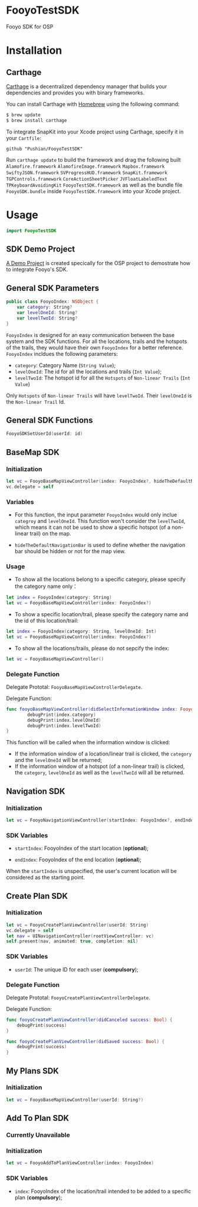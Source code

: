 # FooyoTestSDK

Fooyo SDK for OSP

# Installation

## Carthage

[Carthage](https://github.com/Carthage/Carthage) is a decentralized dependency manager that builds your dependencies and provides you with binary frameworks.

You can install Carthage with [Homebrew](http://brew.sh/) using the following command:

```bash
$ brew update
$ brew install carthage
```

To integrate SnapKit into your Xcode project using Carthage, specify it in your `Cartfile`:

```ogdl
github "Pushian/FooyoTestSDK"
```

Run `carthage update` to build the framework and drag the following built 
`Alamofire.framework`
`AlamofireImage.framework`
`Mapbox.framework`
`SwiftyJSON.framework`
`SVProgressHUD.framework`
`SnapKit.framework`
`TGPControls.framework`
`CoreActionSheetPicker`
`JVFloatLabeledText`
`TPKeyboardAvoidingKit`
`FooyoTestSDK.framework`
as well as the bundle file `FooyoSDK.bundle` inside `FooyoTestSDK.framework`
into your Xcode project.

# Usage

```swift
import FooyoTestSDK
```

## SDK Demo Project

[A Demo Project](https://github.com/fooyo/FooyoSDKDemo/tree/master) is created specically for the OSP project to demostrate how to integrate Fooyo's SDK.

## General SDK Parameters

```swift
public class FooyoIndex: NSObject {
    var category: String?
    var levelOneId: String?
    var levelTwoId: String?
}
```
`FooyoIndex` is designed for an easy communication between the base system and the SDK functions. For all the locations, trails and the hotspots of the trails, they would have their own `FooyoIndex` for a better reference. `FooyoIndex` incldues the following parameters:

- `category`: Category Name (`String Value`);
- `levelOneId`: The id for all the locations and trails (`Int Value`);
- `levelTwoId`: The hotspot id for all the `Hotspots` of `Non-linear Trails` (`Int Value`)

Only `Hotspots` of `Non-linear Trails` will have `levelTwoId`. Their `levelOneId` is the `Non-linear Trail` Id.

## General SDK Functions

```swift
FooyoSDKSetUserId(userId: id)
```

## BaseMap SDK

### Initialization

```swift
let vc = FooyoBaseMapViewController(index: FooyoIndex?, hideTheDefaultNavigationBar: Bool)
vc.delegate = self
```

### Variables

- For this function, the input parameter `FooyoIndex` would only inclue `categroy` and `levelOneId`. This function won't consider the `levelTwoId`, which means it can not be used to show a specific hotspot (of a non-linear trail) on the map.

- `hideTheDefaultNavigationBar` is used to define whether the navigation bar should be hidden or not for the map view.

### Usage

- To show all the locations belong to a specific category, please specify the category name only：

```swift
let index = FooyoIndex(category: String)
let vc = FooyoBaseMapViewController(index: FooyoIndex?)
```

- To show a specific location/trail, please specify the category name and the id of this location/trail:

```swift
let index = FooyoIndex(category: String, levelOneId: Int)
let vc = FooyoBaseMapViewController(index: FooyoIndex?)
```

- To show all the locations/trails, please do not sepcify the index:

```swift
let vc = FooyoBaseMapViewController()
```

### Delegate Function

Delegate Prototal: `FooyoBaseMapViewControllerDelegate`.

Delegate Function:

```swift
func fooyoBaseMapViewController(didSelectInformationWindow index: FooyoIndex) {
        debugPrint(index.category)
        debugPrint(index.levelOneId)
        debugPrint(index.levelTwoId)
}
```

This function will be called when the information window is clicked:

- If the information window of a location/linear trail is clicked, the `category` and the `levelOneId` will be returned;
- If the information window of a hotspot (of a non-linear trail) is clicked, the `category`, `levelOneId` as well as the `levelTwoId` will all be returned.

## Navigation SDK

### Initialization

```swift
let vc = FooyoNavigationViewController(startIndex: FooyoIndex?, endIndex: FooyoIndex?)
```

### SDK Variables

- `startIndex`: FooyoIndex of the start location (**optional**);

- `endIndex`: FooyoIndex of the end location (**optional**);


When the `startIndex` is unspecified, the user's current location will be considered as the starting point.


## Create Plan SDK

### Initialization

```swift
let vc = FooyoCreatePlanViewController(userId: String)
vc.delegate = self
let nav = UINavigationController(rootViewController: vc)
self.present(nav, animated: true, completion: nil)
```

### SDK Variables

- `userId`: The unique ID for each user (**compulsory**);

### Delegate Function

Delegate Prototal: `FooyoCreatePlanViewControllerDelegate`.

Delegate Function:

```swift
func fooyoCreatePlanViewController(didCanceled success: Bool) {
    debugPrint(success)
}

func fooyoCreatePlanViewController(didSaved success: Bool) {
    debugPrint(success)
}
```

## My Plans SDK

### Initialization

```swift
let vc = FooyoBaseMapViewController(userId: String?)
```

## Add To Plan SDK

### Currently Unavailable

### Initialization

```swift
let vc = FooyoAddToPlanViewController(index: FooyoIndex)
```

### SDK Variables

- `index`: FooyoIndex of the location/trail intended to be added to a specific plan (**compulsory**);

